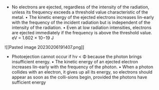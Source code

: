- No electrons are ejected, regardless of the intensity of the radiation, unless its frequency exceeds a threshold value characteristic of the metal.
• The kinetic energy of the ejected electrons increases lin-early with the frequency of the incident radiation but is independent of the intensity of the radiation.
• Even at low radiation intensities, electrons are ejected immediately if the frequency is above the threshold value.
eV = 1.602 × 10−19 J

![[Pasted image 20230206191407.png]]
- Photoejection cannot occur if hν < Φ because the photon brings insufficient energy.
• The kinetic energy of an ejected electron increases lin-early with the frequency of the photon.
• When a photon collides with an electron, it gives up all its energy, so electrons should appear as soon as the colli-sions begin, provided the photons have sufficient energy